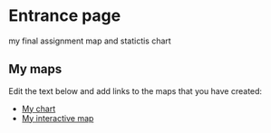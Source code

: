 # Entrance page

my final assignment map and statictis chart



## My maps

Edit the text below and add links to the maps that you have created:

 - [My chart](https://autogis-2021.github.io/exercise-5-phuongnttruong/analyze.png)
 - [My interactive map](https://autogis-2021.github.io/exercise-5-phuongnttruong/choropleth_map.html)
 


